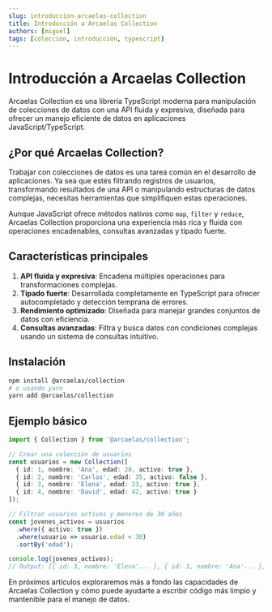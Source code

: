 ```yaml
---
slug: introduccion-arcaelas-collection
title: Introducción a Arcaelas Collection
authors: [miguel]
tags: [colección, introducción, typescript]
---
```


# Introducción a Arcaelas Collection

Arcaelas Collection es una librería TypeScript moderna para manipulación de colecciones de datos con una API fluida y expresiva, diseñada para ofrecer un manejo eficiente de datos en aplicaciones JavaScript/TypeScript.

<!-- truncate -->

## ¿Por qué Arcaelas Collection?

Trabajar con colecciones de datos es una tarea común en el desarrollo de aplicaciones. Ya sea que estés filtrando registros de usuarios, transformando resultados de una API o manipulando estructuras de datos complejas, necesitas herramientas que simplifiquen estas operaciones.

Aunque JavaScript ofrece métodos nativos como `map`, `filter` y `reduce`, Arcaelas Collection proporciona una experiencia más rica y fluida con operaciones encadenables, consultas avanzadas y tipado fuerte.

## Características principales

1. **API fluida y expresiva**: Encadena múltiples operaciones para transformaciones complejas.
2. **Tipado fuerte**: Desarrollada completamente en TypeScript para ofrecer autocompletado y detección temprana de errores.
3. **Rendimiento optimizado**: Diseñada para manejar grandes conjuntos de datos con eficiencia.
4. **Consultas avanzadas**: Filtra y busca datos con condiciones complejas usando un sistema de consultas intuitivo.

## Instalación

```bash
npm install @arcaelas/collection
# o usando yarn
yarn add @arcaelas/collection
```

## Ejemplo básico

```typescript
import { Collection } from '@arcaelas/collection';

// Crear una colección de usuarios
const usuarios = new Collection([
  { id: 1, nombre: 'Ana', edad: 28, activo: true },
  { id: 2, nombre: 'Carlos', edad: 35, activo: false },
  { id: 3, nombre: 'Elena', edad: 23, activo: true },
  { id: 4, nombre: 'David', edad: 42, activo: true }
]);

// Filtrar usuarios activos y menores de 30 años
const jovenes_activos = usuarios
  .where({ activo: true })
  .where(usuario => usuario.edad < 30)
  .sortBy('edad');

console.log(jovenes_activos);
// Output: [{ id: 3, nombre: 'Elena'... }, { id: 1, nombre: 'Ana'... }]
```

En próximos artículos exploraremos más a fondo las capacidades de Arcaelas Collection y cómo puede ayudarte a escribir código más limpio y mantenible para el manejo de datos.
